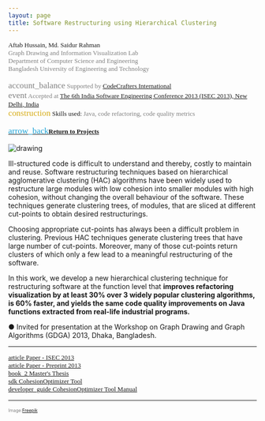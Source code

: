 ```yaml
---
layout: page
title: Software Restructuring using Hierarchical Clustering
---
```


<div style="font-family: 'Alata'; font-size: small;">
<span>Aftab Hussain, Md. Saidur Rahman   <br></span>
<span style="color: gray;">
Graph Drawing and Information Visualization Lab
<br>Department of Computer Science and Engineering
<br>Bangladesh University of Engineering and Technology  
<br> 
<br> <span class="material-symbols-outlined" style="font-size: 13pt;">account_balance</span> Supported by <a href="https://www.codecraftersintl.com/">CodeCrafters International</a>
<br> <span class="material-symbols-outlined" style="font-size: 13pt;">event</span> 
Accepted at <a href="https://isoft.acm.org/isec2013/">The 6th India Software Engineering Conference 2013 (ISEC 2013), New Delhi, India</a></span> 

<br>
<span class="material-symbols-outlined" style="font-size: 13pt; color: #d6ac16;">construction</span>  
Skills used:<span style="color: gray; font-size: small;">  Java, code refactoring, code quality metrics</span>

<br>
<br>
<a href="../Projects/index.html#kw-sw-menu"><span class="material-symbols-outlined" style="color: #1ba2d6; font-size: 13pt;">arrow_back</span><b>Return to Projects</b></a>
<br>
<br>
</div>

<style>
img {
  display: block;
  margin-left: auto;
  margin-right: auto;
  max-width: 100%;
  height: auto;
}
</style>

<img src="../images/projects/kw/back.jpg" alt="drawing"/>


Ill-structured code is difficult to understand and thereby,
costly to maintain and reuse. Software restructuring techniques
based on hierarchical agglomerative clustering (HAC)
algorithms have been widely used to restructure large modules
with low cohesion into smaller modules with high cohesion,
without changing the overall behaviour of the software.
These techniques generate clustering trees, of modules,
that are sliced at different cut-points to obtain desired
restructurings. 

Choosing appropriate cut-points has always
been a difficult problem in clustering. Previous HAC techniques
generate clustering trees that have large number of
cut-points. Moreover, many of those cut-points return clusters
of which only a few lead to a meaningful restructuring
of the software. 

In this work, we develop a new hierarchical
clustering technique for restructuring software at the function
level that **improves refactoring visualization by at least 30% over 3
widely popular clustering algorithms, is 60% faster, and
yields the same code quality improvements on Java functions
extracted from real-life industrial programs.**

● Invited for presentation at the Workshop on Graph Drawing and Graph Algorithms (GDGA) 2013, Dhaka, Bangladesh.  

_________________________

<div style="font-family: 'Alata'; font-size: small;">
<a href="https://dl.acm.org/doi/10.1145/2442754.2442761">
<span class="material-symbols-outlined"> article </span>Paper - ISEC 2013 
</a>
<br>
<a href="https://aftabhussain.github.io/documents/pubs/isec13-soft-clustering.pdf">
<span class="material-symbols-outlined"> article </span>Paper - Preprint 2013 
</a>
<br>
<a href="/documents/pubs/ms-thesis.pdf">
<span class="material-symbols-outlined"> book_2 </span>Master's Thesis 
</a>
<br>
<a href="/tools/CohesionOptimizer.jar">
<span class="material-symbols-outlined"> sdk </span>CohesionOptimizer Tool
</a>
<br>
<a href="/documents/pubs/ms-thesis-tool-manual.pdf">
<span class="material-symbols-outlined"> developer_guide </span>CohesionOptimizer Tool Manual
</a>
</div>

_____________

<p style="color:gray;font-size:8pt;"><small>Image:<a href="https://www.freepik.com/free-ai-image/view-transparent-crystal-water_65705710.htm#fromView=search&page=1&position=22&uuid=39685ec8-2d69-425e-8b29-bfe94a9ab398" target="_blank">Freepik</a></small></p>

	
